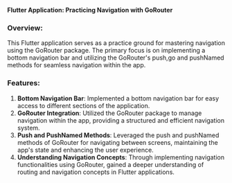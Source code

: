 **Flutter Application: Practicing Navigation with GoRouter**

### Overview:
This Flutter application serves as a practice ground for mastering navigation using the GoRouter package. The primary focus is on implementing a bottom navigation bar and utilizing the GoRouter's push,go and pushNamed methods for seamless navigation within the app.

### Features:
1. **Bottom Navigation Bar**: Implemented a bottom navigation bar for easy access to different sections of the application.
2. **GoRouter Integration**: Utilized the GoRouter package to manage navigation within the app, providing a structured and efficient navigation system.
3. **Push and PushNamed Methods**: Leveraged the push and pushNamed methods of GoRouter for navigating between screens, maintaining the app's state and enhancing the user experience.
4. **Understanding Navigation Concepts**: Through implementing navigation functionalities using GoRouter, gained a deeper understanding of routing and navigation concepts in Flutter applications.
